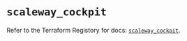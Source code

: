 # `scaleway_cockpit`

Refer to the Terraform Registory for docs: [`scaleway_cockpit`](https://registry.terraform.io/providers/scaleway/scaleway/2.22.0/docs/resources/cockpit).
